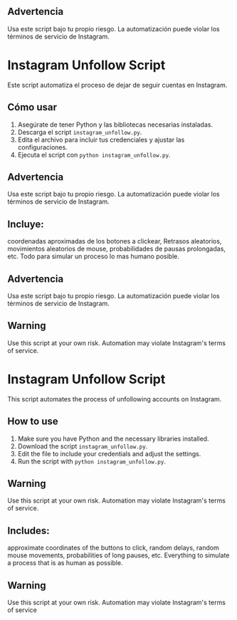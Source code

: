 ## Advertencia

Usa este script bajo tu propio riesgo. La automatización puede violar los términos de servicio de Instagram.

# Instagram Unfollow Script

Este script automatiza el proceso de dejar de seguir cuentas en Instagram.

## Cómo usar

1. Asegúrate de tener Python y las bibliotecas necesarias instaladas.
2. Descarga el script `instagram_unfollow.py`.
3. Edita el archivo para incluir tus credenciales y ajustar las configuraciones.
4. Ejecuta el script con `python instagram_unfollow.py`.

## Advertencia

Usa este script bajo tu propio riesgo. La automatización puede violar los términos de servicio de Instagram.

## Incluye: 
  coordenadas aproximadas de los botones a clickear, Retrasos aleatorios, movimientos aleatorios de mouse, probabilidades de pausas prolongadas, etc. Todo para simular un proceso lo mas humano posible.

  ## Advertencia

Usa este script bajo tu propio riesgo. La automatización puede violar los términos de servicio de Instagram.
  

## Warning

Use this script at your own risk. Automation may violate Instagram's terms of service.

# Instagram Unfollow Script

This script automates the process of unfollowing accounts on Instagram.

## How to use

1. Make sure you have Python and the necessary libraries installed.
2. Download the script `instagram_unfollow.py`.
3. Edit the file to include your credentials and adjust the settings.
4. Run the script with `python instagram_unfollow.py`.

## Warning

Use this script at your own risk. Automation may violate Instagram's terms of service.

## Includes: 
  approximate coordinates of the buttons to click, random delays, random mouse movements, probabilities of long pauses, etc. Everything to simulate a process that is as human as possible.

  ## Warning

Use this script at your own risk. Automation may violate Instagram's terms of service
